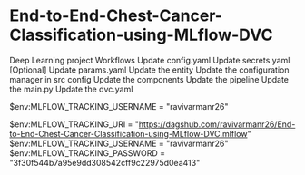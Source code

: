 # End-to-End-Chest-Cancer-Classification-using-MLflow-DVC
Deep Learning project
Workflows
Update config.yaml
Update secrets.yaml [Optional]
Update params.yaml
Update the entity
Update the configuration manager in src config
Update the components
Update the pipeline
Update the main.py
Update the dvc.yaml



$env:MLFLOW_TRACKING_USERNAME = "ravivarmanr26"

$env:MLFLOW_TRACKING_URI = "https://dagshub.com/ravivarmanr26/End-to-End-Chest-Cancer-Classification-using-MLflow-DVC.mlflow"
$env:MLFLOW_TRACKING_USERNAME = "ravivarmanr26"
$env:MLFLOW_TRACKING_PASSWORD = "3f30f544b7a95e9dd308542cff9c22975d0ea413"
